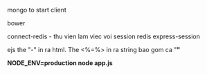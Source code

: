 mongo to start client

bower

connect-redis - thu vien lam viec voi session redis
express-session

ejs the "-" in ra html. The <%=%> in ra string bao gom ca "<b>"

NODE_ENV=production node app.js